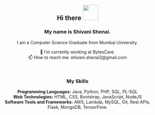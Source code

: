 <h2 align="center"> Hi there <img src="https://media.giphy.com/media/hvRJCLFzcasrR4ia7z/giphy.gif" height="50"> </h2>

<h3 align="center"> My name is <strong>Shivani Shenai.</strong> </h3>
<p align="center"> I am a Computer Science Graduate from Mumbai University. </p>

<p align="center">
 🔭 I’m currently working at BytesCare. <br />
📫 How to reach me: shivani.shenai2@gmail.com
</p>
<br /> 
<h3 align="center"> My Skills </h3>
<p align="center"> 
<strong>Programming Languages:</strong> Java, Python, PHP, SQL, PL-SQL <br />
<strong>Web Technologies:</strong> HTML, CSS, Bootstrap, JavaScript, NodeJS <br />
<strong>Software Tools and Frameworks:</strong> AWS, Lambda, MySQL, Git, Rest APIs, Flask, MongoDB, TensorFlow. 
</p>
